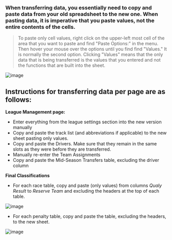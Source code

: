 
### When transferring data, you essentially need to copy and paste data from your old spreadsheet to the new one. When pasting data, it is imperative that you **paste values**, not the entire contents of the cells. 

> To paste only cell values, right click on the upper-left most cell of the area that you want to paste and find "Paste Options:" in the menu. Then hover your mouse over the options until you find find "Values." It is normally the second option. Clicking "Values" means that the only data that is being transferred is the values that you entered and not the functions that are built into the sheet.  

![image](https://user-images.githubusercontent.com/50423545/156182825-018bd3fc-c6bb-44c2-a516-3a5dc19a6529.png)


## Instructions for transferring data per page are as follows:

**League Management page:**

- Enter everything from the league settings section into the new version manually
- Copy and paste the track list (and abbreviations if applicable) to the new sheet pasting only values. 
- Copy and paste the Drivers. Make sure that they remain in the same slots as they were before they are transferred. 
- Manually re-enter the Team Assignments
- Copy and paste the Mid-Season Transfers table, excluding the driver column

**Final Classifications**
- For each race table, copy and paste (only values) from columns _Qualy Result_ to _Reserve Team_ and excluding the headers at the top of each table.  

![image](https://user-images.githubusercontent.com/50423545/156182138-38897ca3-2204-44bb-aa44-783b9d883938.png)

- For each penalty table, copy and paste the table, excluding the headers, to the new sheet. 

![image](https://user-images.githubusercontent.com/50423545/156183022-73952074-206b-468d-9134-a6b9f224f486.png)



